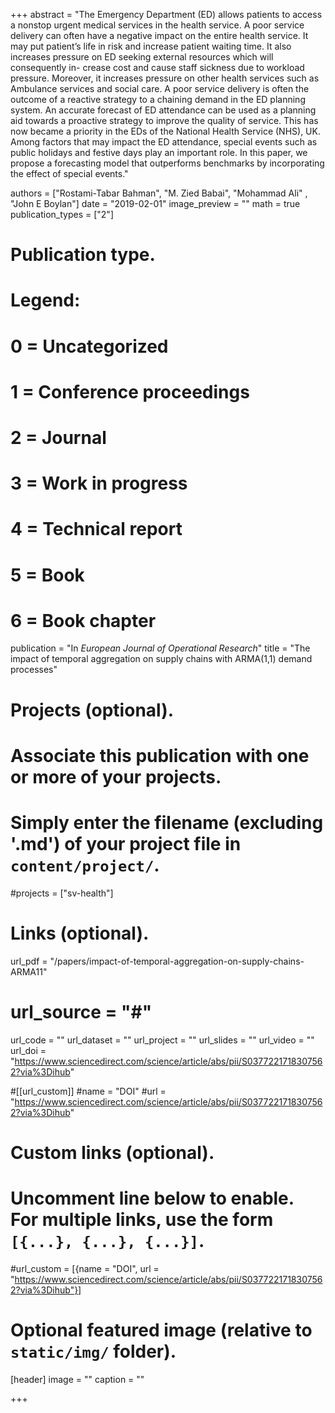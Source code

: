 +++
abstract = "The Emergency Department (ED) allows patients to access a nonstop urgent medical services in the health service. A poor service delivery can often have a negative impact on the entire health service. It may put patient’s life in risk and increase patient waiting time. It also increases pressure on ED seeking external resources which will consequently in- crease cost and cause staff sickness due to workload pressure. Moreover, it increases pressure on other health services such as Ambulance services and social care. A poor service delivery is often the outcome of a reactive strategy to a chaining demand in the ED planning system. An accurate forecast of ED attendance can be used as a planning aid towards a proactive strategy to improve the quality of service. This has now became a priority in the EDs of the National Health Service (NHS), UK. Among factors that may impact the ED attendance, special events such as public holidays and festive days play an important role. In this paper, we propose a forecasting model that outperforms benchmarks by incorporating the effect of special events."

authors = ["Rostami-Tabar Bahman", "M. Zied Babai", "Mohammad Ali" , "John E Boylan"]
date = "2019-02-01"
image_preview = ""
math = true
publication_types = ["2"]
# Publication type.
# Legend:
# 0 = Uncategorized
# 1 = Conference proceedings
# 2 = Journal
# 3 = Work in progress
# 4 = Technical report
# 5 = Book
# 6 = Book chapter
publication = "In *European Journal of Operational Research*"
title = "The impact of temporal aggregation on supply chains with ARMA(1,1) demand processes"
# Projects (optional).
#   Associate this publication with one or more of your projects.
#   Simply enter the filename (excluding '.md') of your project file in `content/project/`.
#projects = ["sv-health"]

# Links (optional).
url_pdf = "/papers/impact-of-temporal-aggregation-on-supply-chains-ARMA11"
# url_source = "#"
url_code = ""
url_dataset = ""
url_project = ""
url_slides = ""
url_video = ""
url_doi = "https://www.sciencedirect.com/science/article/abs/pii/S0377221718307562?via%3Dihub"

#[[url_custom]]
#name = "DOI"
#url = "https://www.sciencedirect.com/science/article/abs/pii/S0377221718307562?via%3Dihub"


# Custom links (optional).
#   Uncomment line below to enable. For multiple links, use the form `[{...}, {...}, {...}]`.
#url_custom = [{name = "DOI", url = "https://www.sciencedirect.com/science/article/abs/pii/S0377221718307562?via%3Dihub"}]


# Optional featured image (relative to `static/img/` folder).
[header]
image = ""
caption = ""

+++